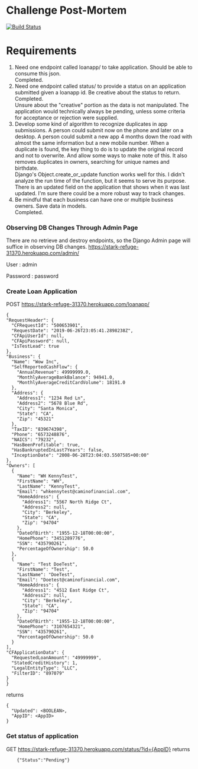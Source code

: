 # Challenge Post-Mortem


[![Build Status](https://travis-ci.org/joemccann/dillinger.svg?branch=master)](https://travis-ci.org/joemccann/dillinger)
# Requirements
1. Need one endpoint called loanapp/ to take application. Should be able to consume this json.\
Completed.
2. Need one endpoint called status/ to provide a status on an application submitted given a loanapp id. Be creative about the status to return.
Completed.  
Unsure about the "creative" portion as the data is not manipulated. The application would technically always be pending, unless some criteria for acceptance or rejection were supplied.
3. Develop some kind of algorithm to recognize duplicates in app submissions. A person could submit now on the phone and later on a desktop. A person could submit a new app 4 months down the road with almost the same information but a new mobile number. When a duplicate is found, the key thing to do is to update the original record and not to overwrite. And allow some ways to make note of this. It also removes duplicates in owners, searching for unique names and birthdate.  
Django's Object.create_or_update function works well for this. I didn't analyze the run time of the function, but it seems to serve its purpose. There is an updated field on the application that shows when it was last updated. I'm sure there could be a more robust way to track changes.
4. Be mindful that each business can have one or multiple business owners.
Save data in models.  
Completed.

### Observing DB Changes Through Admin Page
There are no retrieve and destroy endpoints, so the Django Admin page will suffice in observing DB changes.
https://stark-refuge-31370.herokuapp.com/admin/
  
User : admin
  
Password : password

### Create Loan Application
  POST https://stark-refuge-31370.herokuapp.com/loanapp/  
  ```
{
  "RequestHeader": {
    "CFRequestId": "500653901",
    "RequestDate": "2019-06-26T23:05:41.2898238Z",
    "CFApiUserId": null,
    "CFApiPassword": null,
    "IsTestLead": true
  },
  "Business": {
    "Name": "Wow Inc",
    "SelfReportedCashFlow": {
      "AnnualRevenue": 49999999.0,
      "MonthlyAverageBankBalance": 94941.0,
      "MonthlyAverageCreditCardVolume": 18191.0
    },
    "Address": {
      "Address1": "1234 Red Ln",
      "Address2": "5678 Blue Rd",
      "City": "Santa Monica",
      "State": "CA",
      "Zip": "45321"
    },
    "TaxID": "839674398",
    "Phone": "6573248876",
    "NAICS": "79232",
    "HasBeenProfitable": true,
    "HasBankruptedInLast7Years": false,
    "InceptionDate": "2008-06-28T23:04:03.5507585+00:00"
  },
  "Owners": [
    {
      "Name": "WH KennyTest",
      "FirstName": "WH",
      "LastName": "KennyTest",
      "Email": "whkennytest@caminofinancial.com",
      "HomeAddress": {
        "Address1": "5567 North Ridge Ct",
        "Address2": null,
        "City": "Berkeley",
        "State": "CA",
        "Zip": "94704"
      },
      "DateOfBirth": "1955-12-18T00:00:00",
      "HomePhone": "3451289776",
      "SSN": "435790261",
      "PercentageOfOwnership": 50.0
    },
    {
      "Name": "Test DoeTest",
      "FirstName": "Test",
      "LastName": "DoeTest",
      "Email": "Doetest@caminofinancial.com",
      "HomeAddress": {
        "Address1": "4512 East Ridge Ct",
        "Address2": null,
        "City": "Berkeley",
        "State": "CA",
        "Zip": "94704"
      },
      "DateOfBirth": "1955-12-18T00:00:00",
      "HomePhone": "3107654321",
      "SSN": "435790261",
      "PercentageOfOwnership": 50.0
    }
  ],
  "CFApplicationData": {
    "RequestedLoanAmount": "49999999",
    "StatedCreditHistory": 1,
    "LegalEntityType": "LLC",
    "FilterID": "897079"
  }
}
  ```
  returns
  ```
  {
    "Updated": <BOOLEAN>,
    "AppID": <AppID>
}
  ```

### Get status of application
  GET https://stark-refuge-31370.herokuapp.com/status/?id={AppID}
  returns
  ```
      {"Status":"Pending"}
  ```
